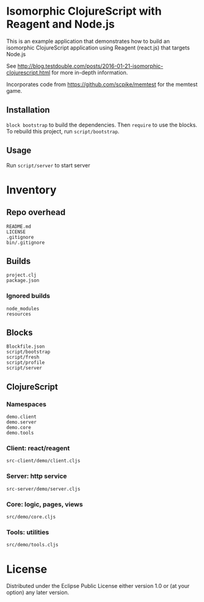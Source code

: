 # Isomorphic ClojureScript with Reagent and Node.js

This is an example application that demonstrates how to build an
isomorphic ClojureScript application using Reagent (react.js) that
targets Node.js

See
http://blog.testdouble.com/posts/2016-01-21-isomorphic-clojurescript.html
for more in-depth information.

Incorporates code from https://github.com/scpike/memtest for the memtest
game.

## Installation

`block bootstrap` to build the dependencies.  Then `require` to use the
blocks.  To rebuild this project, run `script/bootstrap`.

## Usage

Run `script/server` to start server

# Inventory

## Repo overhead

    README.md
    LICENSE
    .gitignore
    bin/.gitignore

## Builds

    project.clj
    package.json

### Ignored builds

    node_modules
    resources

## Blocks

    Blockfile.json
    script/bootstrap
    script/fresh
    script/profile
    script/server

## ClojureScript

### Namespaces

    demo.client
    demo.server
    demo.core
    demo.tools

### Client: react/reagent

    src-client/demo/client.cljs

### Server: http service

    src-server/demo/server.cljs

### Core: logic, pages, views

    src/demo/core.cljs

### Tools: utilities

    src/demo/tools.cljs

# License

Distributed under the Eclipse Public License either version 1.0 or (at
your option) any later version.

